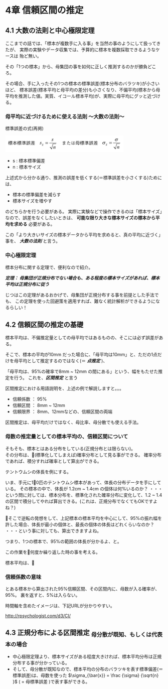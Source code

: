# 4章 信頼区間の推定

## 4.1 大数の法則と中心極限定理

ここまでの話では、「標本が複数手に入る事」を当然の事のようにして扱ってきたが、
実際の実験やデータ収集では、予算的に標本を複数採取できるようなケースは
殆ど無い。

その「1つの標本」から、母集団の事を如何に正しく推測するのかが勝負どころ。

その場合、手に入ったその1つの標本の標準誤差(標本分布のバラツキ)が小さいほど、
標本誤差(標本平均と母平均の差分)も小さくなり、不偏平均(標本から母平均を推測した値。実質、イコール標本平均)が、実際に母平均にグッと近づける。


### 母平均に近づけるために使える法則 〜大数の法則〜


標準誤差の式(再掲)

![標準誤差](./img/18.png)
- s : 標本標準偏差
- n : 標本サイズ


上述式から分かる通り、推測の誤差を低くする(＝標準誤差を小さくする)ためには、

- 標本の標準偏差を減らす
- 標本サイズを増やす

のどちらかを行う必要がある。
実際に実験などで操作できるのは「標本サイズ」なので、誤差をなくしたいときは、
__可能な限り大きな標本サイズの標本から平均を求める__ 必要がある。


この「より大きいサイズの標本データから平均を求めると、真の平均に近づく」事を、
___大数の法則___ と言う。


### 中心極限定理

標本分布に関する定理で、便利なので紹介。

***定理：
母集団が正規分布でない場合も、ある程度の標本サイズがあれば、標本平均は正規分布に従う***


じつはこの定理があるおかげで、母集団が正規分布する事を前提とした手法でも、
この定理を使った回避策を適用すれば、難なく統計解析ができるようになるらしい！



## 4.2 信頼区間の推定の基礎

標本平均は、不偏推定量としての母平均ではあるものの、そこには必ず誤差がある。

そこで、標本の平均が10mm だった場合に、「母平均は10mm」と、ただの1点だけを母平均として推定するのではなく(＝ ***点推定*** )、

「母平均は、95%の確率で8mm ~ 12mm の間にある」という、幅をもたせた推定を行う。
これを、***区間推定*** と言う


区間推定における用語説明を、上述の例で解説しますと。。。

- 信頼係数 ： 95%
- 信頼区間 ： 8mm ~ 12mm
- 信頼限界 ： 8mm、12mmなどの、信頼区間の両端


区間推定は、母平均だけではなく、母比率、母分散でも使える手法。


### 母数の推定量としての標本平均の、信頼区間について

そもそも、標本とはある分布をしている(正規分布とは限らない)。  
その分布は、(標準化してしまえば)確率分布として見る事ができる。
確率分布であれば、積分すれば確率として算出ができる。

テントウムシの体長を例にする。

いま、手元に10匹のテントウムシ標本があって、体長の分布データを手にしている。
その標本の中で、体長が 1.2cm ~ 1.4cm の個体は何%いるのか？
・・・という問に対しては、標本分布を、標準化された確率分布に変化して、1.2 ~ 1.4の区間で積分してやれば算出できる。(これは、正規分布でなくてもOKですよね？)

そこで逆転の発想をして、上記標本の標本平均を中心にして、95%の振れ幅を許した場合、体長が最小の個体と、最長の個体の体長はどれくらいなのか？
・・・という事に対しても、算出できますよね。

つまり、1つの標本で、95%の範囲の体長が分かるよ、と。

この作業を何度か繰り返した時の事を考える。

標本平均は、


### 信頼係数の意味

とある標本から算出された95%信頼区間、その区間内に、母数が入る確率が、95%。
裏を返すと、5%は入らない。

時間軸を含めたイメージは、下記URLが分かりやすい。

http://rpsychologist.com/d3/CI/


## 4.3 正規分布による区間推定 <sub>母分散が既知、もしくは代表本の場合</sub>

- 中心極限定理より、標本サイズがある程度大きければ、標本平均分布は正規分布する事が分かっている。
- そして、母分散が既知なので、標本平均の分布のバラツキを表す標準偏差(＝標準誤差)は、母数を使った $\sigma_{\bar{x}} = \frac {\sigma} {\sqrt{n} }$ ( = 母標準誤差 )で表す事ができる。  
